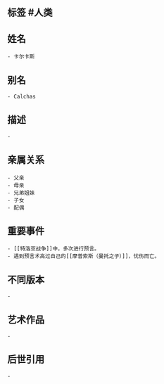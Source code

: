 ## 标签  #人类
## 姓名
	- 卡尔卡斯
## 别名
	- Calchas
## 描述
	-
## 亲属关系
	- 父亲
	- 母亲
	- 兄弟姐妹
	- 子女
	- 配偶
## 重要事件
	- [[特洛亚战争]]中，多次进行预言。
	- 遇到预言术高过自己的[[摩普索斯（曼托之子）]]，忧伤而亡。
## 不同版本
	-
## 艺术作品
	-
## 后世引用
	-
